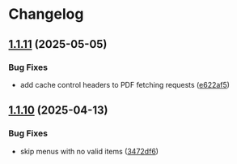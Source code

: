 # Changelog

## [1.1.11](https://github.com/davidemarcoli/six-mensa-api/compare/v1.1.10...v1.1.11) (2025-05-05)


### Bug Fixes

* add cache control headers to PDF fetching requests ([e622af5](https://github.com/davidemarcoli/six-mensa-api/commit/e622af587b351e398a3409692c4cd73a1fa6ce4b))

## [1.1.10](https://github.com/davidemarcoli/six-mensa-api/compare/1.1.9...v1.1.10) (2025-04-13)


### Bug Fixes

* skip menus with no valid items ([3472df6](https://github.com/davidemarcoli/six-mensa-api/commit/3472df65d62a2a88358a46fa5d79fa0a5f5402e4))
